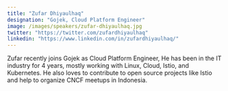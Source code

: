 ```yaml
---
title: "Zufar Dhiyaulhaq"
designation: "Gojek, Cloud Platform Engineer"
image: /images/speakers/zufar-dhiyaulhaq.jpg
twitter: "https://twitter.com/zufardhiyaulhaq"
linkedin: "https://www.linkedin.com/in/zufardhiyaulhaq/"
---
```


Zufar recently joins Gojek as Cloud Platform Engineer, He has been in the IT industry for 4 years, mostly working with Linux, Cloud, Istio, and Kubernetes. He also loves to contribute to open source projects like Istio and help to organize CNCF meetups in Indonesia.